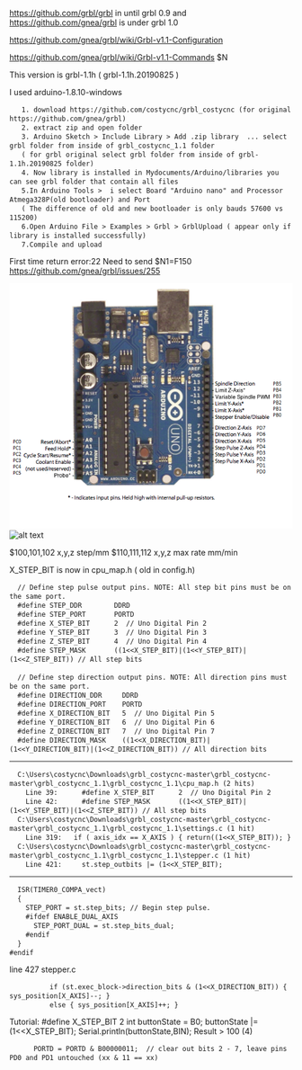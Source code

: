https://github.com/grbl/grbl in until grbl 0.9 and https://github.com/gnea/grbl is under grbl 1.0

https://github.com/gnea/grbl/wiki/Grbl-v1.1-Configuration

https://github.com/gnea/grbl/wiki/Grbl-v1.1-Commands  $N

This version is grbl-1.1h ( grbl-1.1h.20190825 )

I used arduino-1.8.10-windows

       1. download https://github.com/costycnc/grbl_costycnc (for original https://github.com/gnea/grbl)
       2. extract zip and open folder 
       3. Arduino Sketch > Include Library > Add .zip library  ... select grbl folder from inside of grbl_costycnc_1.1 folder
       ( for grbl original select grbl folder from inside of grbl-1.1h.20190825 folder)
       4. Now library is installed in Mydocuments/Arduino/libraries you can see grbl folder that contain all files
       5.In Arduino Tools >  i select Board "Arduino nano" and Processor  Atmega328P(old bootloader) and Port
       ( The difference of old and new bootloader is only bauds 57600 vs 115200)
       6.Open Arduino File > Examples > Grbl > GrblUpload ( appear only if library is installed successfully)
       7.Compile and upload
       
First time return error:22  Need to send $N1=F150 https://github.com/gnea/grbl/issues/255       
       
![alt text](https://github.com/costycnc/grbl_costycnc/blob/master/grbl_costycnc_1.1/v0.9%2B.png)
![alt text](http://www.costycnc.it/arduino.jpg)

$100,101,102 x,y,z step/mm
$110,111,112 x,y,z max rate mm/min

X_STEP_BIT is now in  cpu_map.h ( old in config.h)


	  // Define step pulse output pins. NOTE: All step bit pins must be on the same port.
	  #define STEP_DDR        DDRD
	  #define STEP_PORT       PORTD
	  #define X_STEP_BIT      2  // Uno Digital Pin 2
	  #define Y_STEP_BIT      3  // Uno Digital Pin 3
	  #define Z_STEP_BIT      4  // Uno Digital Pin 4
	  #define STEP_MASK       ((1<<X_STEP_BIT)|(1<<Y_STEP_BIT)|(1<<Z_STEP_BIT)) // All step bits

	  // Define step direction output pins. NOTE: All direction pins must be on the same port.
	  #define DIRECTION_DDR     DDRD
	  #define DIRECTION_PORT    PORTD
	  #define X_DIRECTION_BIT   5  // Uno Digital Pin 5
	  #define Y_DIRECTION_BIT   6  // Uno Digital Pin 6
	  #define Z_DIRECTION_BIT   7  // Uno Digital Pin 7
	  #define DIRECTION_MASK    ((1<<X_DIRECTION_BIT)|(1<<Y_DIRECTION_BIT)|(1<<Z_DIRECTION_BIT)) // All direction bits

----

	  
	  C:\Users\costycnc\Downloads\grbl_costycnc-master\grbl_costycnc-master\grbl_costycnc_1.1\grbl_costycnc_1.1\cpu_map.h (2 hits)
		Line 39: 	  #define X_STEP_BIT      2  // Uno Digital Pin 2
		Line 42: 	  #define STEP_MASK       ((1<<X_STEP_BIT)|(1<<Y_STEP_BIT)|(1<<Z_STEP_BIT)) // All step bits
	  C:\Users\costycnc\Downloads\grbl_costycnc-master\grbl_costycnc-master\grbl_costycnc_1.1\grbl_costycnc_1.1\settings.c (1 hit)
		Line 319:   if ( axis_idx == X_AXIS ) { return((1<<X_STEP_BIT)); }
	  C:\Users\costycnc\Downloads\grbl_costycnc-master\grbl_costycnc-master\grbl_costycnc_1.1\grbl_costycnc_1.1\stepper.c (1 hit)
		Line 421:     st.step_outbits |= (1<<X_STEP_BIT);
----
	  ISR(TIMER0_COMPA_vect)
	  {
		STEP_PORT = st.step_bits; // Begin step pulse.
		#ifdef ENABLE_DUAL_AXIS
		  STEP_PORT_DUAL = st.step_bits_dual;
		#endif
	  }
	#endif
	
line 427 stepper.c

              if (st.exec_block->direction_bits & (1<<X_DIRECTION_BIT)) { sys_position[X_AXIS]--; }
              else { sys_position[X_AXIS]++; }
	      
Tutorial:
              #define X_STEP_BIT      2 
	         int buttonState = B0;
              buttonState |= (1<<X_STEP_BIT);
              Serial.println(buttonState,BIN);
	      Result > 100     (4)
	      
	      PORTD = PORTD & B00000011;  // clear out bits 2 - 7, leave pins PD0 and PD1 untouched (xx & 11 == xx)
	      
